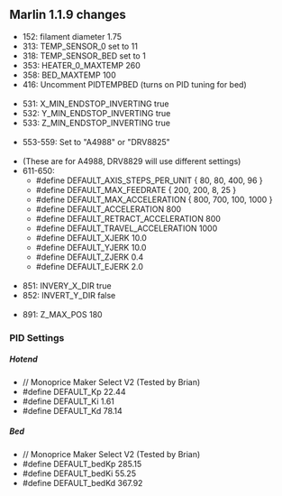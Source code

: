 ## Marlin 1.1.9 changes
- 152: filament diameter 1.75
- 313: TEMP_SENSOR_0 set to 11
- 318: TEMP_SENSOR_BED set to 1
- 353: HEATER_0_MAXTEMP 260
- 358: BED_MAXTEMP 100
- 416: Uncomment PIDTEMPBED (turns on PID tuning for bed)
<br><br>
- 531: X_MIN_ENDSTOP_INVERTING true
- 532: Y_MIN_ENDSTOP_INVERTING true
- 533: Z_MIN_ENDSTOP_INVERTING true
<br><br>
- 553-559: Set to "A4988" or "DRV8825"
<br><br>
- (These are for A4988, DRV8829 will use different settings)
- 611-650:
  - #define DEFAULT_AXIS_STEPS_PER_UNIT   { 80, 80, 400, 96 }
  - #define DEFAULT_MAX_FEEDRATE          { 200, 200, 8, 25 }
  - #define DEFAULT_MAX_ACCELERATION      { 800, 700, 100, 1000 }
  - #define DEFAULT_ACCELERATION          800
  - #define DEFAULT_RETRACT_ACCELERATION  800
  - #define DEFAULT_TRAVEL_ACCELERATION   1000
  - #define DEFAULT_XJERK                 10.0
  - #define DEFAULT_YJERK                 10.0
  - #define DEFAULT_ZJERK                  0.4
  - #define DEFAULT_EJERK                  2.0
<br><br>
- 851: INVERY_X_DIR true
- 852: INVERT_Y_DIR false
<br><br>
- 891: Z_MAX_POS 180

### PID Settings
##### Hotend
- // Monoprice Maker Select V2 (Tested by Brian)
- #define DEFAULT_Kp 22.44
- #define DEFAULT_Ki 1.61
- #define DEFAULT_Kd 78.14

##### Bed
- // Monoprice Maker Select V2 (Tested by Brian)
- #define DEFAULT_bedKp 285.15
- #define DEFAULT_bedKi 55.25
- #define DEFAULT_bedKd 367.92